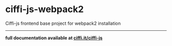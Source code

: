 # ciffi-js-webpack2
Ciffi-js frontend base project for webpack2 installation

- - -

__full documentation available at [ciffi.it/ciffi-js](https://www.ciffi.it/ciffi-js)__